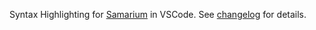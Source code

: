 Syntax Highlighting for [Samarium](https://github.com/samarium-lang/Samarium) in VSCode. See [changelog](CHANGELOG.md) for details.